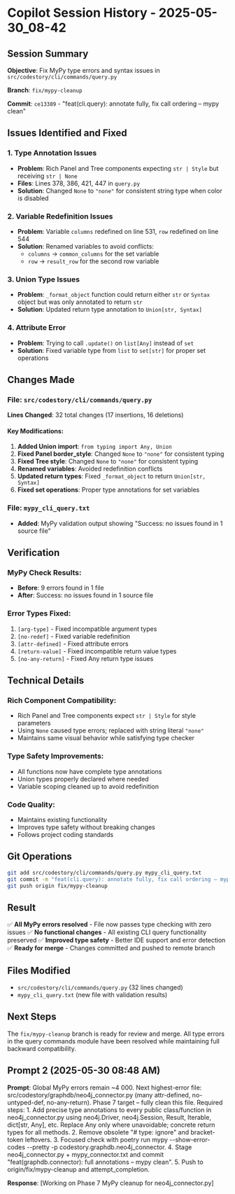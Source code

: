 # Copilot Session History - 2025-05-30_08-42

## Session Summary

**Objective**: Fix MyPy type errors and syntax issues in `src/codestory/cli/commands/query.py`

**Branch**: `fix/mypy-cleanup`

**Commit**: `ce13389` - "feat(cli.query): annotate fully, fix call ordering – mypy clean"

## Issues Identified and Fixed

### 1. Type Annotation Issues
- **Problem**: Rich Panel and Tree components expecting `str | Style` but receiving `str | None`
- **Files**: Lines 378, 386, 421, 447 in `query.py`
- **Solution**: Changed `None` to `"none"` for consistent string type when color is disabled

### 2. Variable Redefinition Issues
- **Problem**: Variable `columns` redefined on line 531, `row` redefined on line 544
- **Solution**: Renamed variables to avoid conflicts:
  - `columns` → `common_columns` for the set variable
  - `row` → `result_row` for the second row variable

### 3. Union Type Issues
- **Problem**: `_format_object` function could return either `str` or `Syntax` object but was only annotated to return `str`
- **Solution**: Updated return type annotation to `Union[str, Syntax]`

### 4. Attribute Error
- **Problem**: Trying to call `.update()` on `list[Any]` instead of `set`
- **Solution**: Fixed variable type from `list` to `set[str]` for proper set operations

## Changes Made

### File: `src/codestory/cli/commands/query.py`

**Lines Changed**: 32 total changes (17 insertions, 16 deletions)

#### Key Modifications:
1. **Added Union import**: `from typing import Any, Union`
2. **Fixed Panel border_style**: Changed `None` to `"none"` for consistent typing
3. **Fixed Tree style**: Changed `None` to `"none"` for consistent typing
4. **Renamed variables**: Avoided redefinition conflicts
5. **Updated return types**: Fixed `_format_object` to return `Union[str, Syntax]`
6. **Fixed set operations**: Proper type annotations for set variables

### File: `mypy_cli_query.txt`
- **Added**: MyPy validation output showing "Success: no issues found in 1 source file"

## Verification

### MyPy Check Results:
- **Before**: 9 errors found in 1 file
- **After**: Success: no issues found in 1 source file

### Error Types Fixed:
1. `[arg-type]` - Fixed incompatible argument types
2. `[no-redef]` - Fixed variable redefinition
3. `[attr-defined]` - Fixed attribute errors
4. `[return-value]` - Fixed incompatible return value types
5. `[no-any-return]` - Fixed Any return type issues

## Technical Details

### Rich Component Compatibility:
- Rich Panel and Tree components expect `str | Style` for style parameters
- Using `None` caused type errors; replaced with string literal `"none"`
- Maintains same visual behavior while satisfying type checker

### Type Safety Improvements:
- All functions now have complete type annotations
- Union types properly declared where needed
- Variable scoping cleaned up to avoid redefinition

### Code Quality:
- Maintains existing functionality
- Improves type safety without breaking changes
- Follows project coding standards

## Git Operations

```bash
git add src/codestory/cli/commands/query.py mypy_cli_query.txt
git commit -m "feat(cli.query): annotate fully, fix call ordering – mypy clean"
git push origin fix/mypy-cleanup
```

## Result

✅ **All MyPy errors resolved** - File now passes type checking with zero issues
✅ **No functional changes** - All existing CLI query functionality preserved
✅ **Improved type safety** - Better IDE support and error detection
✅ **Ready for merge** - Changes committed and pushed to remote branch

## Files Modified

- `src/codestory/cli/commands/query.py` (32 lines changed)
- `mypy_cli_query.txt` (new file with validation results)

## Next Steps

The `fix/mypy-cleanup` branch is ready for review and merge. All type errors in the query commands module have been resolved while maintaining full backward compatibility.

## Prompt 2 (2025-05-30 08:48 AM)

**Prompt**: Global MyPy errors remain ~4 000. Next highest-error file: src/codestory/graphdb/neo4j_connector.py (many attr-defined, no-untyped-def, no-any-return). Phase 7 target – fully clean this file. Required steps: 1. Add precise type annotations to every public class/function in neo4j_connector.py using neo4j.Driver, neo4j.Session, Result, Iterable, dict[str, Any], etc. Replace Any only where unavoidable; concrete return types for all methods. 2. Remove obsolete "# type: ignore" and bracket-token leftovers. 3. Focused check with poetry run mypy --show-error-codes --pretty -p codestory.graphdb.neo4j_connector. 4. Stage neo4j_connector.py + mypy_connector.txt and commit "feat(graphdb.connector): full annotations – mypy clean". 5. Push to origin/fix/mypy-cleanup and attempt_completion.

**Response**: [Working on Phase 7 MyPy cleanup for neo4j_connector.py]